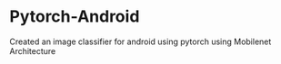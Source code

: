 # Pytorch-Android
Created an image classifier for android using pytorch using Mobilenet Architecture

